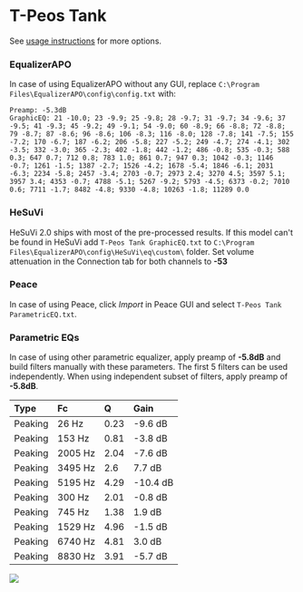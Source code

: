 # T-Peos Tank
See [usage instructions](https://github.com/jaakkopasanen/AutoEq#usage) for more options.

### EqualizerAPO
In case of using EqualizerAPO without any GUI, replace `C:\Program Files\EqualizerAPO\config\config.txt`
with:
```
Preamp: -5.3dB
GraphicEQ: 21 -10.0; 23 -9.9; 25 -9.8; 28 -9.7; 31 -9.7; 34 -9.6; 37 -9.5; 41 -9.3; 45 -9.2; 49 -9.1; 54 -9.0; 60 -8.9; 66 -8.8; 72 -8.8; 79 -8.7; 87 -8.6; 96 -8.6; 106 -8.3; 116 -8.0; 128 -7.8; 141 -7.5; 155 -7.2; 170 -6.7; 187 -6.2; 206 -5.8; 227 -5.2; 249 -4.7; 274 -4.1; 302 -3.5; 332 -3.0; 365 -2.3; 402 -1.8; 442 -1.2; 486 -0.8; 535 -0.3; 588 0.3; 647 0.7; 712 0.8; 783 1.0; 861 0.7; 947 0.3; 1042 -0.3; 1146 -0.7; 1261 -1.5; 1387 -2.7; 1526 -4.2; 1678 -5.4; 1846 -6.1; 2031 -6.3; 2234 -5.8; 2457 -3.4; 2703 -0.7; 2973 2.4; 3270 4.5; 3597 5.1; 3957 3.4; 4353 -0.7; 4788 -5.1; 5267 -9.2; 5793 -4.5; 6373 -0.2; 7010 0.6; 7711 -1.7; 8482 -4.8; 9330 -4.8; 10263 -1.8; 11289 0.0
```

### HeSuVi
HeSuVi 2.0 ships with most of the pre-processed results. If this model can't be found in HeSuVi add
`T-Peos Tank GraphicEQ.txt` to `C:\Program Files\EqualizerAPO\config\HeSuVi\eq\custom\` folder.
Set volume attenuation in the Connection tab for both channels to **-53**

### Peace
In case of using Peace, click *Import* in Peace GUI and select `T-Peos Tank ParametricEQ.txt`.

### Parametric EQs
In case of using other parametric equalizer, apply preamp of **-5.8dB** and build filters manually
with these parameters. The first 5 filters can be used independently.
When using independent subset of filters, apply preamp of **-5.8dB**.

| Type    | Fc      |    Q | Gain     |
|:--------|:--------|:-----|:---------|
| Peaking | 26 Hz   | 0.23 | -9.6 dB  |
| Peaking | 153 Hz  | 0.81 | -3.8 dB  |
| Peaking | 2005 Hz | 2.04 | -7.6 dB  |
| Peaking | 3495 Hz | 2.6  | 7.7 dB   |
| Peaking | 5195 Hz | 4.29 | -10.4 dB |
| Peaking | 300 Hz  | 2.01 | -0.8 dB  |
| Peaking | 745 Hz  | 1.38 | 1.9 dB   |
| Peaking | 1529 Hz | 4.96 | -1.5 dB  |
| Peaking | 6740 Hz | 4.81 | 3.0 dB   |
| Peaking | 8830 Hz | 3.91 | -5.7 dB  |

![](https://raw.githubusercontent.com/jaakkopasanen/AutoEq/master/results/innerfidelity/sbaf-serious/T-Peos%20Tank/T-Peos%20Tank.png)
